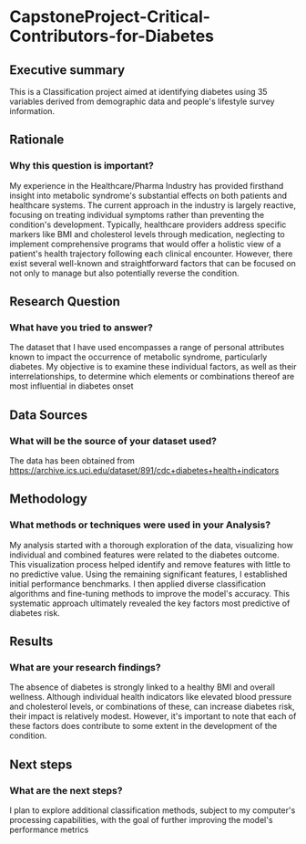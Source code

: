 # CapstoneProject-Critical-Contributors-for-Diabetes

## Executive summary
This is a Classification project aimed at identifying diabetes using 35 variables derived from demographic data and people's lifestyle survey information.


## Rationale

### Why this question is important?
My experience in the Healthcare/Pharma Industry has provided firsthand insight into metabolic syndrome's substantial effects on both patients and healthcare systems. The current approach in the industry is largely reactive, focusing on treating individual symptoms rather than preventing the condition's development. Typically, healthcare providers address specific markers like BMI and cholesterol levels through medication, neglecting to implement comprehensive programs that would offer a holistic view of a patient's health trajectory following each clinical encounter. However, there exist several well-known and straightforward factors that can be focused on not only to manage but also potentially reverse the condition.


## Research Question

### What have you tried to answer?
The dataset that I have used encompasses a range of personal attributes known to impact the occurrence of metabolic syndrome, particularly diabetes. My objective is to examine these individual factors, as well as their interrelationships, to determine which elements or combinations thereof are most influential in diabetes onset

## Data Sources

### What will be the source of your dataset used?
The data has been obtained from https://archive.ics.uci.edu/dataset/891/cdc+diabetes+health+indicators

## Methodology

### What methods or techniques were used in your Analysis?
My analysis started with a thorough exploration of the data, visualizing how individual and combined features were related to the diabetes outcome. This visualization process helped identify and remove features with little to no predictive value. Using the remaining significant features, I established initial performance benchmarks. I then applied diverse classification algorithms and fine-tuning methods to improve the model's accuracy. This systematic approach ultimately revealed the key factors most predictive of diabetes risk.

## Results

### What are your research findings?
The absence of diabetes is strongly linked to a healthy BMI and overall wellness. Although individual health indicators like elevated blood pressure and cholesterol levels, or combinations of these, can increase diabetes risk, their impact is relatively modest. However, it's important to note that each of these factors does contribute to some extent in the development of the condition.

## Next steps

### What are the next steps?
I plan to explore additional classification methods, subject to my computer's processing capabilities, with the goal of further improving the model's performance metrics

